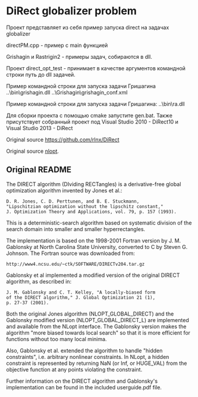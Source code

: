 # DiRect globalizer problem

Проект представляет из себя пример запуска direct на задачах globalizer

directPM.cpp - пример c main функцией

Grishagin и Rastrigin2 - примеры задач, собираются в dll.

Проект direct_opt_test - принимает в качестве аргументов командной строки путь до dll  задачей.

Пример командной строки для запуска задачи Гришагина
..\bin\grishagin.dll ..\Grishagin\grishagin_conf.xml

Пример командной строки для запуска задачи Гришагина:
..\bin\ra.dll

Для сборки проекта с помощью cmake запустите gen.bat. 
Также присутствует собранный проект под Visual Studio 2010 - DiRect10 и Visual Studio 2013 - DiRect

Original source https://github.com/rlnx/DiRect

Original source [nlopt](https://github.com/stevengj/nlopt).

Original README
---------------
The DIRECT algorithm (DIviding RECTangles) is a derivative-free global
optimization algorithm invented by Jones et al.:

	D. R. Jones, C. D. Perttunen, and B. E. Stuckmann,
	"Lipschitzian optimization without the lipschitz constant,"
	J. Optimization Theory and Applications, vol. 79, p. 157 (1993).

This is a deterministic-search algorithm based on systematic division
of the search domain into smaller and smaller hyperrectangles.

The implementation is based on the 1998-2001 Fortran version by
J. M. Gablonsky at North Carolina State University, converted to C by
Steven G. Johnson.  The Fortran source was downloaded from:

	http://www4.ncsu.edu/~ctk/SOFTWARE/DIRECTv204.tar.gz

Gablonsky et al implemented a modified version of the original DIRECT
algorithm, as described in:

	J. M. Gablonsky and C. T. Kelley, "A locally-biased form
	of the DIRECT algorithm," J. Global Optimization 21 (1),
	p. 27-37 (2001).

Both the original Jones algorithm (NLOPT_GLOBAL_DIRECT) and the
Gablonsky modified version (NLOPT_GLOBAL_DIRECT_L) are implemented
and available from the NLopt interface.  The Gablonsky version
makes the algorithm "more biased towards local search" so that it
is more efficient for functions without too many local minima.

Also, Gablonsky et al. extended the algorithm to handle "hidden
constraints", i.e. arbitrary nonlinear constraints.  In NLopt, a
hidden constraint is represented by returning NaN (or Inf, or
HUGE_VAL) from the objective function at any points violating the
constraint.

Further information on the DIRECT algorithm and Gablonsky's
implementation can be found in the included userguide.pdf file.
